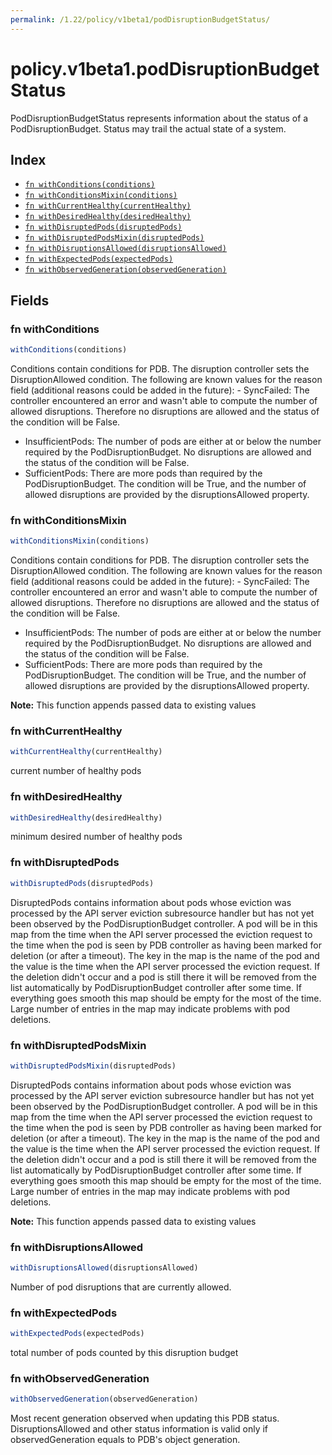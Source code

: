 ```yaml
---
permalink: /1.22/policy/v1beta1/podDisruptionBudgetStatus/
---
```


# policy.v1beta1.podDisruptionBudgetStatus

PodDisruptionBudgetStatus represents information about the status of a PodDisruptionBudget. Status may trail the actual state of a system.

## Index

* [`fn withConditions(conditions)`](#fn-withconditions)
* [`fn withConditionsMixin(conditions)`](#fn-withconditionsmixin)
* [`fn withCurrentHealthy(currentHealthy)`](#fn-withcurrenthealthy)
* [`fn withDesiredHealthy(desiredHealthy)`](#fn-withdesiredhealthy)
* [`fn withDisruptedPods(disruptedPods)`](#fn-withdisruptedpods)
* [`fn withDisruptedPodsMixin(disruptedPods)`](#fn-withdisruptedpodsmixin)
* [`fn withDisruptionsAllowed(disruptionsAllowed)`](#fn-withdisruptionsallowed)
* [`fn withExpectedPods(expectedPods)`](#fn-withexpectedpods)
* [`fn withObservedGeneration(observedGeneration)`](#fn-withobservedgeneration)

## Fields

### fn withConditions

```ts
withConditions(conditions)
```

Conditions contain conditions for PDB. The disruption controller sets the DisruptionAllowed condition. The following are known values for the reason field (additional reasons could be added in the future): - SyncFailed: The controller encountered an error and wasn't able to compute
              the number of allowed disruptions. Therefore no disruptions are
              allowed and the status of the condition will be False.
- InsufficientPods: The number of pods are either at or below the number
                    required by the PodDisruptionBudget. No disruptions are
                    allowed and the status of the condition will be False.
- SufficientPods: There are more pods than required by the PodDisruptionBudget.
                  The condition will be True, and the number of allowed
                  disruptions are provided by the disruptionsAllowed property.

### fn withConditionsMixin

```ts
withConditionsMixin(conditions)
```

Conditions contain conditions for PDB. The disruption controller sets the DisruptionAllowed condition. The following are known values for the reason field (additional reasons could be added in the future): - SyncFailed: The controller encountered an error and wasn't able to compute
              the number of allowed disruptions. Therefore no disruptions are
              allowed and the status of the condition will be False.
- InsufficientPods: The number of pods are either at or below the number
                    required by the PodDisruptionBudget. No disruptions are
                    allowed and the status of the condition will be False.
- SufficientPods: There are more pods than required by the PodDisruptionBudget.
                  The condition will be True, and the number of allowed
                  disruptions are provided by the disruptionsAllowed property.

**Note:** This function appends passed data to existing values

### fn withCurrentHealthy

```ts
withCurrentHealthy(currentHealthy)
```

current number of healthy pods

### fn withDesiredHealthy

```ts
withDesiredHealthy(desiredHealthy)
```

minimum desired number of healthy pods

### fn withDisruptedPods

```ts
withDisruptedPods(disruptedPods)
```

DisruptedPods contains information about pods whose eviction was processed by the API server eviction subresource handler but has not yet been observed by the PodDisruptionBudget controller. A pod will be in this map from the time when the API server processed the eviction request to the time when the pod is seen by PDB controller as having been marked for deletion (or after a timeout). The key in the map is the name of the pod and the value is the time when the API server processed the eviction request. If the deletion didn't occur and a pod is still there it will be removed from the list automatically by PodDisruptionBudget controller after some time. If everything goes smooth this map should be empty for the most of the time. Large number of entries in the map may indicate problems with pod deletions.

### fn withDisruptedPodsMixin

```ts
withDisruptedPodsMixin(disruptedPods)
```

DisruptedPods contains information about pods whose eviction was processed by the API server eviction subresource handler but has not yet been observed by the PodDisruptionBudget controller. A pod will be in this map from the time when the API server processed the eviction request to the time when the pod is seen by PDB controller as having been marked for deletion (or after a timeout). The key in the map is the name of the pod and the value is the time when the API server processed the eviction request. If the deletion didn't occur and a pod is still there it will be removed from the list automatically by PodDisruptionBudget controller after some time. If everything goes smooth this map should be empty for the most of the time. Large number of entries in the map may indicate problems with pod deletions.

**Note:** This function appends passed data to existing values

### fn withDisruptionsAllowed

```ts
withDisruptionsAllowed(disruptionsAllowed)
```

Number of pod disruptions that are currently allowed.

### fn withExpectedPods

```ts
withExpectedPods(expectedPods)
```

total number of pods counted by this disruption budget

### fn withObservedGeneration

```ts
withObservedGeneration(observedGeneration)
```

Most recent generation observed when updating this PDB status. DisruptionsAllowed and other status information is valid only if observedGeneration equals to PDB's object generation.
